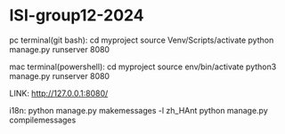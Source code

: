 # ISI-group12-2024

pc terminal(git bash):
cd myproject
source Venv/Scripts/activate
python manage.py runserver 8080

mac terminal(powershell):
cd myproject
source env/bin/activate
python3 manage.py runserver 8080

LINK: http://127.0.0.1:8080/

i18n:
python manage.py makemessages -l zh_HAnt
python manage.py compilemessages